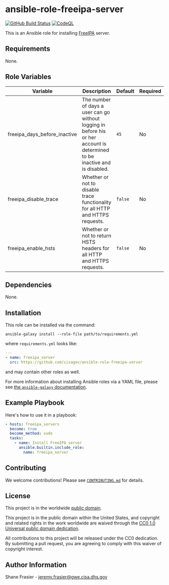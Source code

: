 # ansible-role-freeipa-server #

[![GitHub Build Status](https://github.com/cisagov/ansible-role-freeipa-server/workflows/build/badge.svg)](https://github.com/cisagov/ansible-role-freeipa-server/actions)
[![CodeQL](https://github.com/cisagov/ansible-role-freeipa-server/workflows/CodeQL/badge.svg)](https://github.com/cisagov/ansible-role-freeipa-server/actions/workflows/codeql-analysis.yml)

This is an Ansible role for installing
[FreeIPA](https://www.freeipa.org) server.

## Requirements ##

None.

## Role Variables ##

| Variable | Description | Default | Required |
|----------|-------------|---------|----------|
| freeipa_days_before_inactive | The number of days a user can go without logging in before his or her account is determined to be inactive and is disabled. | `45` | No |
| freeipa_disable_trace | Whether or not to disable trace functionality for all HTTP and HTTPS requests. | `false` | No |
| freeipa_enable_hsts | Whether or not to return HSTS headers for all HTTP and HTTPS requests. | `false` | No |

## Dependencies ##

None.

## Installation ##

This role can be installed via the command:

```console
ansible-galaxy install --role-file path/to/requirements.yml
```

where `requirements.yml` looks like:

```yaml
---
- name: freeipa_server
  src: https://github.com/cisagov/ansible-role-freeipa-server
```

and may contain other roles as well.

For more information about installing Ansible roles via a YAML file,
please see [the `ansible-galaxy`
documentation](https://docs.ansible.com/ansible/latest/galaxy/user_guide.html#installing-multiple-roles-from-a-file).

## Example Playbook ##

Here's how to use it in a playbook:

```yaml
- hosts: freeipa_servers
  become: true
  become_method: sudo
  tasks:
    - name: Install FreeIPA server
      ansible.builtin.include_role:
        name: freeipa_server
```

## Contributing ##

We welcome contributions!  Please see [`CONTRIBUTING.md`](CONTRIBUTING.md) for
details.

## License ##

This project is in the worldwide [public domain](LICENSE).

This project is in the public domain within the United States, and
copyright and related rights in the work worldwide are waived through
the [CC0 1.0 Universal public domain
dedication](https://creativecommons.org/publicdomain/zero/1.0/).

All contributions to this project will be released under the CC0
dedication. By submitting a pull request, you are agreeing to comply
with this waiver of copyright interest.

## Author Information ##

Shane Frasier - <jeremy.frasier@gwe.cisa.dhs.gov>
